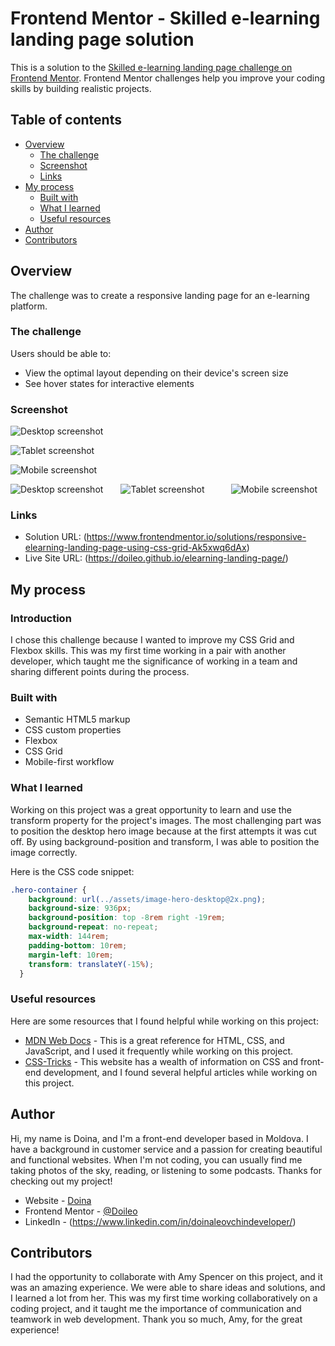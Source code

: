 # Frontend Mentor - Skilled e-learning landing page solution

This is a solution to the [Skilled e-learning landing page challenge on Frontend Mentor](https://www.frontendmentor.io/challenges/skilled-elearning-landing-page-S1ObDrZ8q). Frontend Mentor challenges help you improve your coding skills by building realistic projects.

## Table of contents

- [Overview](#overview)
  - [The challenge](#the-challenge)
  - [Screenshot](#screenshot)
  - [Links](#links)
- [My process](#my-process)
  - [Built with](#built-with)
  - [What I learned](#what-i-learned)
  - [Useful resources](#useful-resources)
- [Author](#author)
- [Contributors](#contributors)

## Overview
The challenge was to create a responsive landing page for an e-learning platform.

### The challenge

Users should be able to:

- View the optimal layout depending on their device's screen size
- See hover states for interactive elements

### Screenshot

![Desktop screenshot](./assets/desktop-screenshot.png)

![Tablet screenshot](./assets/tablet-screenshot.png)

![Mobile screenshot](./assets/mobile-screenshot.png)

<div style="display: flex; flex-wrap: wrap; justify-content: space-between;">
  <div style="flex-basis: 30%;">
    <img src="./assets/desktop-screenshot.png" alt="Desktop screenshot">
  </div>
  <div style="flex-basis: 30%;">
    <img src="./assets/tablet-screenshot.png" alt="Tablet screenshot">
  </div>
  <div style="flex-basis: 30%;">
    <img src="./assets/mobile-screenshot.png" alt="Mobile screenshot">
  </div>
</div>

### Links

- Solution URL: (https://www.frontendmentor.io/solutions/responsive-elearning-landing-page-using-css-grid-Ak5xwq6dAx)
- Live Site URL: (https://doileo.github.io/elearning-landing-page/)

## My process
### Introduction
I chose this challenge because I wanted to improve my CSS Grid and Flexbox skills. This was my first time working in a pair with another developer, which taught me the significance of working in a team and sharing different points during the process.

### Built with

- Semantic HTML5 markup
- CSS custom properties
- Flexbox
- CSS Grid
- Mobile-first workflow

### What I learned

Working on this project was a great opportunity to learn and use the transform property for the project's images. The most challenging part was to position the desktop hero image because at the first attempts it was cut off. By using background-position and transform, I was able to position the image correctly.

Here is the CSS code snippet:

```css
.hero-container {
    background: url(../assets/image-hero-desktop@2x.png);
    background-size: 936px;
    background-position: top -8rem right -19rem;
    background-repeat: no-repeat;
    max-width: 144rem;
    padding-bottom: 10rem;
    margin-left: 10rem;
    transform: translateY(-15%);
  }
```

### Useful resources

Here are some resources that I found helpful while working on this project:

- [MDN Web Docs](https://developer.mozilla.org/en-US/) - This is a great reference for HTML, CSS, and JavaScript, and I used it frequently while working on this project.
- [CSS-Tricks](https://css-tricks.com/) - This website has a wealth of information on CSS and front-end development, and I found several helpful articles while working on this project.

## Author

Hi, my name is Doina, and I'm a front-end developer based in Moldova. I have a background in customer service and a passion for creating beautiful and functional websites. When I'm not coding, you can usually find me taking photos of the sky, reading, or listening to some podcasts. Thanks for checking out my project!

- Website - [Doina](https://doileo.github.io/portfolio/)
- Frontend Mentor - [@Doileo](https://www.frontendmentor.io/profile/Doileo)
- LinkedIn - (https://www.linkedin.com/in/doinaleovchindeveloper/)

## Contributors

I had the opportunity to collaborate with Amy Spencer on this project, and it was an amazing experience. We were able to share ideas and solutions, and I learned a lot from her. This was my first time working collaboratively on a coding project, and it taught me the importance of communication and teamwork in web development. Thank you so much, Amy, for the great experience!


